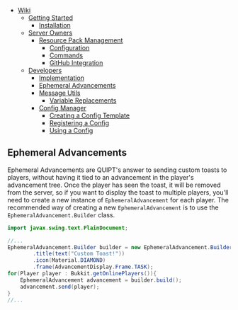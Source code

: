 <!-- TOC -->
* [Wiki](/wiki/wiki.md)
  * [Getting Started](/wiki/getting_started.md)
    * [Installation](/wiki/getting_started.md#installation)
  * [Server Owners](/wiki/server_owners.md)
    * [Resource Pack Management](/wiki/server_owners/resource_pack_management.md#resource-pack-management)
      * [Configuration](/wiki/server_owners/resource_pack_management.md#configuration)
      * [Commands](/wiki/server_owners/resource_pack_management.md#commands)
      * [GitHub Integration](/wiki/server_owners/resource_pack_management.md#github-integration)
  * [Developers](/wiki/developers.md)
    * [Implementation](/wiki/developers.md#implementing-quipt)
    * [Ephemeral Advancements](/wiki/developers/ephemeral_advancements.md)
    * [Message Utils](/wiki/developers/messages.md)
      * [Variable Replacements](/wiki/developers/messages.md#variable-replacements)
    * [Config Manager](/wiki/developers/config.md)
      * [Creating a Config Template](/wiki/developers/config.md#creating-a-config-template)
      * [Registering a Config](/wiki/developers/config.md#registering-a-config)
      * [Using a Config](/wiki/developers/config.md#using-a-config)
<!-- TOC -->
## Ephemeral Advancements
Ephemeral Advancements are QUIPT's answer to sending custom toasts to players, without having it tied to an advancement in the player's advancement tree. Once the player has seen the toast, it will be removed from the server, so if you want to display the toast to multiple players, you'll need to create a new instance of `EphemeralAdvancement` for each player. The recommended way of creating a new `EphemeralAdvancement` is to use the `EphemeralAdvancement.Builder` class.

```java
import javax.swing.text.PlainDocument;

//...
EphemeralAdvancement.Builder builder = new EphemeralAdvancement.Builder()
        .title(text("Custom Toast!"))
        .icon(Material.DIAMOND)
        .frame(AdvancementDisplay.Frame.TASK);
for(Player player : Bukkit.getOnlinePlayers()){
    EphemeralAdvancement advancement = builder.build();
    advancement.send(player);
}
//...
```

